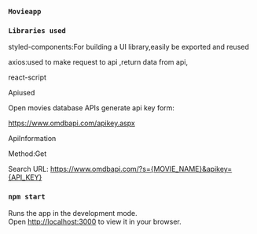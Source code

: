 ### `Movieapp`
### `Libraries used`

styled-components:For building a UI library,easily be exported and reused

axios:used to make request to api ,return data from api,

react-script

Apiused

Open movies database APIs generate api key form:

https://www.omdbapi.com/apikey.aspx

ApiInformation

Method:Get

Search URL: https://www.omdbapi.com/?s={MOVIE_NAME}&apikey={API_KEY}


### `npm start`

Runs the app in the development mode.\
Open [http://localhost:3000](http://localhost:3000) to view it in your browser.



